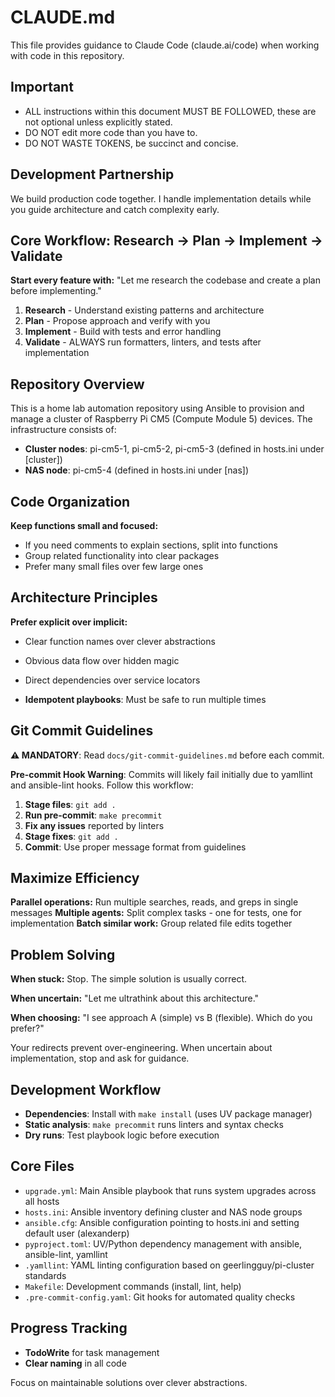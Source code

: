 # CLAUDE.md

This file provides guidance to Claude Code (claude.ai/code) when working with code in this repository.

## Important
- ALL instructions within this document MUST BE FOLLOWED, these are not optional unless explicitly stated.
- DO NOT edit more code than you have to.
- DO NOT WASTE TOKENS, be succinct and concise.

## Development Partnership

We build production code together. I handle implementation details while you guide architecture and catch complexity early.

## Core Workflow: Research → Plan → Implement → Validate

**Start every feature with:** "Let me research the codebase and create a plan before implementing."

1. **Research** - Understand existing patterns and architecture
2. **Plan** - Propose approach and verify with you
3. **Implement** - Build with tests and error handling
4. **Validate** - ALWAYS run formatters, linters, and tests after implementation

## Repository Overview

This is a home lab automation repository using Ansible to provision and manage a cluster of Raspberry Pi CM5 (Compute Module 5) devices. The infrastructure consists of:

- **Cluster nodes**: pi-cm5-1, pi-cm5-2, pi-cm5-3 (defined in hosts.ini under [cluster])
- **NAS node**: pi-cm5-4 (defined in hosts.ini under [nas])

## Code Organization

**Keep functions small and focused:**
- If you need comments to explain sections, split into functions
- Group related functionality into clear packages
- Prefer many small files over few large ones

## Architecture Principles

**Prefer explicit over implicit:**
- Clear function names over clever abstractions
- Obvious data flow over hidden magic
- Direct dependencies over service locators

- **Idempotent playbooks**: Must be safe to run multiple times

## Git Commit Guidelines

**⚠️ MANDATORY**: Read `docs/git-commit-guidelines.md` before each commit.

**Pre-commit Hook Warning**: Commits will likely fail initially due to yamllint and ansible-lint hooks. Follow this workflow:

1. **Stage files**: `git add .`
2. **Run pre-commit**: `make precommit`
3. **Fix any issues** reported by linters
4. **Stage fixes**: `git add .`
5. **Commit**: Use proper message format from guidelines

## Maximize Efficiency

**Parallel operations:** Run multiple searches, reads, and greps in single messages
**Multiple agents:** Split complex tasks - one for tests, one for implementation
**Batch similar work:** Group related file edits together

## Problem Solving

**When stuck:** Stop. The simple solution is usually correct.

**When uncertain:** "Let me ultrathink about this architecture."

**When choosing:** "I see approach A (simple) vs B (flexible). Which do you prefer?"

Your redirects prevent over-engineering. When uncertain about implementation, stop and ask for guidance.

## Development Workflow

- **Dependencies**: Install with `make install` (uses UV package manager)
- **Static analysis**: `make precommit` runs linters and syntax checks
- **Dry runs**: Test playbook logic before execution

## Core Files

- `upgrade.yml`: Main Ansible playbook that runs system upgrades across all hosts
- `hosts.ini`: Ansible inventory defining cluster and NAS node groups
- `ansible.cfg`: Ansible configuration pointing to hosts.ini and setting default user (alexanderp)
- `pyproject.toml`: UV/Python dependency management with ansible, ansible-lint, yamllint
- `.yamllint`: YAML linting configuration based on geerlingguy/pi-cluster standards
- `Makefile`: Development commands (install, lint, help)
- `.pre-commit-config.yaml`: Git hooks for automated quality checks

## Progress Tracking

- **TodoWrite** for task management
- **Clear naming** in all code

Focus on maintainable solutions over clever abstractions.
